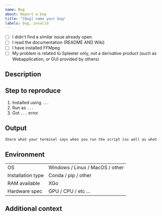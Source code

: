 ```yaml
---
name: Bug
about: Report a bug
title: "[Bug] name your bug"
labels: bug, invalid
---
```


- [ ] I didn't find a similar issue already open.
- [ ] I read the documentation (README AND Wiki)
- [ ] I have installed FFMpeg
- [ ] My problem is related to Spleeter only, not a derivative product (such as Webapplication, or GUI provided by others)

## Description

<!-- Give us a clear and concise description of the bug you are reporting. -->

## Step to reproduce

<!-- Indicates clearly steps to reproduce the behavior: -->

1. Installed using `...`
2. Run as `...`
3. Got `...` error

## Output

```bash
Share what your terminal says when you run the script (as well as what you would expect).
```

## Environment

<!-- Fill the following table -->

|                   |                                 |
| ----------------- | ------------------------------- |
| OS                | Windows / Linux / MacOS / other |
| Installation type | Conda / pip / other             |
| RAM available     | XGo                             |
| Hardware spec     | GPU / CPU / etc ...             |

## Additional context

<!-- Add any other context about the problem here, references, cites, etc.. -->
